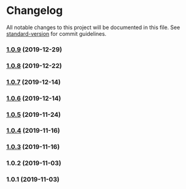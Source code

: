 # Changelog

All notable changes to this project will be documented in this file. See [standard-version](https://github.com/conventional-changelog/standard-version) for commit guidelines.

### [1.0.9](https://github.com/aorumbayev/linkedpipes-storage/compare/v1.0.8...v1.0.9) (2019-12-29)



### [1.0.8](https://github.com/aorumbayev/linkedpipes-storage/compare/v1.0.7...v1.0.8) (2019-12-22)



### [1.0.7](https://github.com/aorumbayev/linkedpipes-storage/compare/v1.0.6...v1.0.7) (2019-12-14)



### [1.0.6](https://github.com/aorumbayev/linkedpipes-storage/compare/v1.0.5...v1.0.6) (2019-12-14)



### [1.0.5](https://github.com/aorumbayev/linkedpipes-storage/compare/v1.0.4...v1.0.5) (2019-11-24)



### [1.0.4](https://github.com/aorumbayev/linkedpipes-storage/compare/v1.0.3...v1.0.4) (2019-11-16)



### [1.0.3](https://github.com/aorumbayev/linkedpipes-storage/compare/v1.0.2...v1.0.3) (2019-11-16)



### 1.0.2 (2019-11-03)



### 1.0.1 (2019-11-03)
